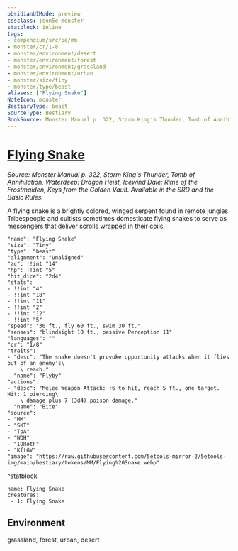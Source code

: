 ```yaml
---
obsidianUIMode: preview
cssclass: json5e-monster
statblock: inline
tags:
- compendium/src/5e/mm
- monster/cr/1-8
- monster/environment/desert
- monster/environment/forest
- monster/environment/grassland
- monster/environment/urban
- monster/size/tiny
- monster/type/beast
aliases: ["Flying Snake"]
NoteIcon: monster
BestiaryType: beast
SourceType: Bestiary
BookSource: Monster Manual p. 322, Storm King's Thunder, Tomb of Annihilation, Waterdeep: Dragon Heist, Icewind Dale: Rime of the Frostmaiden, Keys from the Golden Vault. Available in the SRD and the Basic Rules.
---
```

# [Flying Snake](2-Mechanics\CLI\bestiary\beast/flying-snake.md)
*Source: Monster Manual p. 322, Storm King's Thunder, Tomb of Annihilation, Waterdeep: Dragon Heist, Icewind Dale: Rime of the Frostmaiden, Keys from the Golden Vault. Available in the SRD and the Basic Rules.*  

A flying snake is a brightly colored, winged serpent found in remote jungles. Tribespeople and cultists sometimes domesticate flying snakes to serve as messengers that deliver scrolls wrapped in their coils.

```statblock
"name": "Flying Snake"
"size": "Tiny"
"type": "beast"
"alignment": "Unaligned"
"ac": !!int "14"
"hp": !!int "5"
"hit_dice": "2d4"
"stats":
- !!int "4"
- !!int "18"
- !!int "11"
- !!int "2"
- !!int "12"
- !!int "5"
"speed": "30 ft., fly 60 ft., swim 30 ft."
"senses": "blindsight 10 ft., passive Perception 11"
"languages": ""
"cr": "1/8"
"traits":
- "desc": "The snake doesn't provoke opportunity attacks when it flies out of an enemy's\
    \ reach."
  "name": "Flyby"
"actions":
- "desc": "Melee Weapon Attack: +6 to hit, reach 5 ft., one target. Hit: 1 piercing\
    \ damage plus 7 (3d4) poison damage."
  "name": "Bite"
"source":
- "MM"
- "SKT"
- "ToA"
- "WDH"
- "IDRotF"
- "KftGV"
"image": "https://raw.githubusercontent.com/5etools-mirror-2/5etools-img/main/bestiary/tokens/MM/Flying%20Snake.webp"
```
^statblock

```encounter-table
name: Flying Snake
creatures:
 - 1: Flying Snake
```

## Environment

grassland, forest, urban, desert